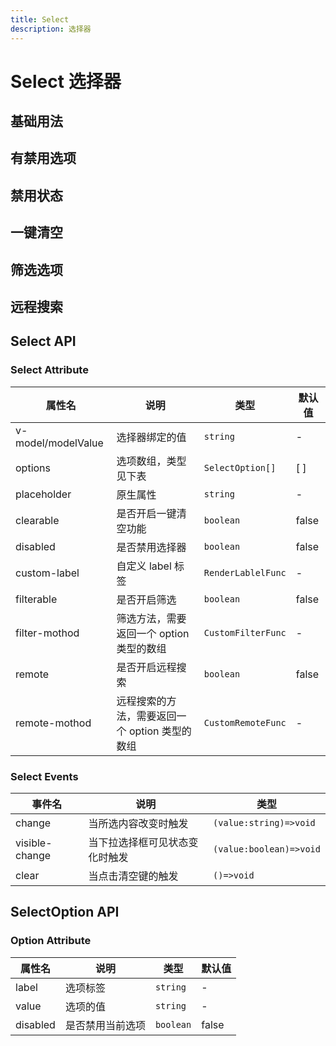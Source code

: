 ```yaml
---
title: Select
description: 选择器
---
```


# Select 选择器

## 基础用法

## 有禁用选项

## 禁用状态

## 一键清空

## 筛选选项

## 远程搜索

## Select API

### Select Attribute

| 属性名             | 说明                                           | 类型               | 默认值 |
| ------------------ | ---------------------------------------------- | ------------------ | ------ |
| v-model/modelValue | 选择器绑定的值                                 | `string`           | -      |
| options            | 选项数组，类型见下表                           | `SelectOption[]`   | [ ]     |
| placeholder        | 原生属性                                       | `string`           | -      |
| clearable          | 是否开启一键清空功能                           | `boolean`          | false  |
| disabled           | 是否禁用选择器                                 | `boolean`          | false  |
| custom-label       | 自定义 label 标签                              | `RenderLablelFunc` | -      |
| filterable         | 是否开启筛选                                   | `boolean`          | false  |
| filter-mothod      | 筛选方法，需要返回一个 option 类型的数组       | `CustomFilterFunc` | -      |
| remote             | 是否开启远程搜索                               | `boolean`          | false  |
| remote-mothod      | 远程搜索的方法，需要返回一个 option 类型的数组 | `CustomRemoteFunc` | -      |

### Select Events

| 事件名         | 说明                           | 类型                    |
| -------------- | ------------------------------ | ----------------------- |
| change         | 当所选内容改变时触发           | `(value:string)=>void`  |
| visible-change | 当下拉选择框可见状态变化时触发 | `(value:boolean)=>void` |
| clear          | 当点击清空键的触发             | `()=>void`              |

## SelectOption API

### Option Attribute

| 属性名   | 说明             | 类型      | 默认值 |
| -------- | ---------------- | --------- | ------ |
| label    | 选项标签         | `string`  | -      |
| value    | 选项的值         | `string`  | -      |
| disabled | 是否禁用当前选项 | `boolean` | false  |

